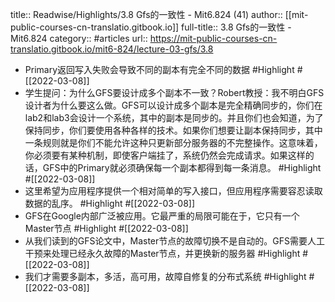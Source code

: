 title:: Readwise/Highlights/3.8 Gfs的一致性 - Mit6.824 (41)
author:: [[mit-public-courses-cn-translatio.gitbook.io]]
full-title:: 3.8 Gfs的一致性 - Mit6.824
category:: #articles
url:: https://mit-public-courses-cn-translatio.gitbook.io/mit6-824/lecture-03-gfs/3.8

- Primary返回写入失败会导致不同的副本有完全不同的数据 #Highlight #[[2022-03-08]]
- 学生提问：为什么GFS要设计成多个副本不一致？Robert教授：我不明白GFS设计者为什么要这么做。GFS可以设计成多个副本是完全精确同步的，你们在lab2和lab3会设计一个系统，其中的副本是同步的。并且你们也会知道，为了保持同步，你们要使用各种各样的技术。如果你们想要让副本保持同步，其中一条规则就是你们不能允许这种只更新部分服务器的不完整操作。这意味着，你必须要有某种机制，即使客户端挂了，系统仍然会完成请求。如果这样的话，GFS中的Primary就必须确保每一个副本都得到每一条消息。 #Highlight #[[2022-03-08]]
- 这里希望为应用程序提供一个相对简单的写入接口，但应用程序需要容忍读取数据的乱序。 #Highlight #[[2022-03-08]]
- GFS在Google内部广泛被应用。它最严重的局限可能在于，它只有一个Master节点 #Highlight #[[2022-03-08]]
- 从我们读到的GFS论文中，Master节点的故障切换不是自动的。GFS需要人工干预来处理已经永久故障的Master节点，并更换新的服务器 #Highlight #[[2022-03-08]]
- 我们才需要多副本，多活，高可用，故障自修复的分布式系统 #Highlight #[[2022-03-08]]
